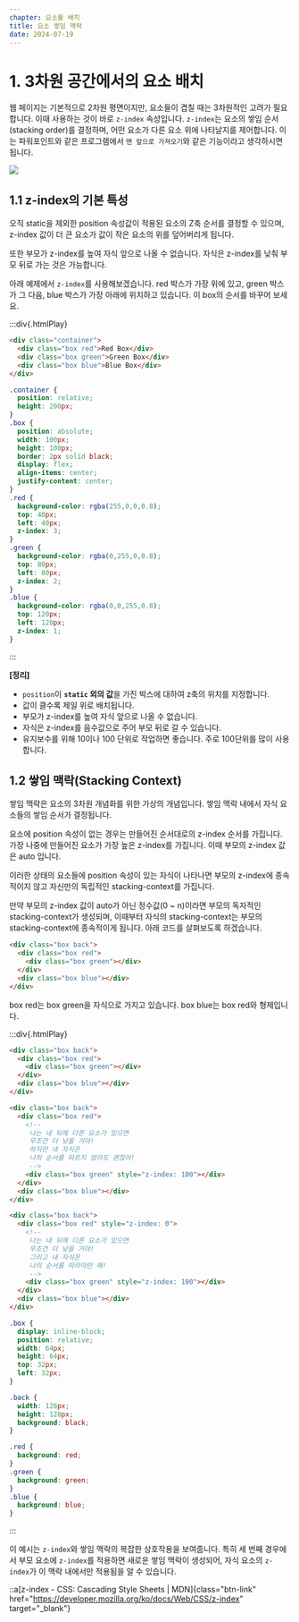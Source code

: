 ```yaml
---
chapter: 요소를 배치
title: 요소 쌓임 맥락
date: 2024-07-19
---
```


# 1. 3차원 공간에서의 요소 배치

웹 페이지는 기본적으로 2차원 평면이지만, 요소들이 겹칠 때는 3차원적인 고려가 필요합니다. 이때 사용하는 것이 바로 `z-index` 속성입니다. `z-index`는 요소의 쌓임 순서(stacking order)를 결정하며, 어떤 요소가 다른 요소 위에 나타날지를 제어합니다. 이는 파워포인트와 같은 프로그램에서 `맨 앞으로 가져오기`와 같은 기능이라고 생각하시면 됩니다.

![](/images/basecamp-html-css/chapter06/02-2.png)

## 1.1 z-index의 기본 특성

오직 static을 제외한 position 속성값이 적용된 요소의 Z축 순서를 결정할 수 있으며, z-index 값이 더 큰 요소가 값이 작은 요소의 위를 덮어버리게 됩니다.

또한 부모가 z-index를 높여 자식 앞으로 나올 수 없습니다. 자식은 z-index를 낮춰 부모 뒤로 가는 것은 가능합니다.

아래 예제에서 `z-index`를 사용해보겠습니다. red 박스가 가장 위에 있고, green 박스가 그 다음, blue 박스가 가장 아래에 위치하고 있습니다. 이 box의 순서를 바꾸어 보세요.

:::div{.htmlPlay}

```html
<div class="container">
  <div class="box red">Red Box</div>
  <div class="box green">Green Box</div>
  <div class="box blue">Blue Box</div>
</div>
```

```css
.container {
  position: relative;
  height: 200px;
}
.box {
  position: absolute;
  width: 100px;
  height: 100px;
  border: 2px solid black;
  display: flex;
  align-items: center;
  justify-content: center;
}
.red {
  background-color: rgba(255,0,0,0.8);
  top: 40px;
  left: 40px;
  z-index: 3;
}
.green {
  background-color: rgba(0,255,0,0.8);
  top: 80px;
  left: 80px;
  z-index: 2;
}
.blue {
  background-color: rgba(0,0,255,0.8);
  top: 120px;
  left: 120px;
  z-index: 1;
}
```

:::

**[정리]**

- `position`이 **`static` 외의 값**을 가진 박스에 대하여 z축의 위치를 지정합니다.
- 값이 클수록 제일 위로 배치됩니다.
- 부모가 z-index를 높여 자식 앞으로 나올 수 없습니다.
- 자식은 z-index를 음수값으로 주어 부모 뒤로 갈 수 있습니다.
- 유지보수를 위해 10이나 100 단위로 작업하면 좋습니다. 주로 100단위를 많이 사용합니다.

## 1.2 쌓임 맥락(Stacking Context)

쌓임 맥락은 요소의 3차원 개념화를 위한 가상의 개념입니다. 쌓임 맥락 내에서 자식 요소들의 쌓임 순서가 결정됩니다.

요소에 position 속성이 없는 경우는 만들어진 순서대로의 z-index 순서를 가집니다. 가장 나중에 만들어진 요소가 가장 높은 z-index를 가집니다. 이때 부모의 z-index 값은 auto 입니다.

이러한 상태의 요소들에 position 속성이 있는 자식이 나타나면 부모의 z-index에 종속적이지 않고 자신만의 독립적인 stacking-context를 가집니다.

만약 부모의 z-index 값이 auto가 아닌 정수값(0 ~ n)이라면 부모의 독자적인 stacking-context가 생성되며, 이때부터 자식의 stacking-context는 부모의 stacking-context에 종속적이게 됩니다. 아래 코드를 살펴보도록 하겠습니다.

```html
<div class="box back">
  <div class="box red">
    <div class="box green"></div>
  </div>
  <div class="box blue"></div>
</div>
```

box red는 box green을 자식으로 가지고 있습니다. box blue는 box red와 형제입니다.

:::div{.htmlPlay}

```html
<div class="box back">
  <div class="box red">
    <div class="box green"></div>
  </div>
  <div class="box blue"></div>
</div>

<div class="box back">
  <div class="box red">
    <!-- 
     나는 내 뒤에 다른 요소가 있으면 
     무조건 더 낮을 거야! 
     하지만 내 자식은 
     나의 순서를 따르지 않아도 괜찮아!
     -->
    <div class="box green" style="z-index: 100"></div>
  </div>
  <div class="box blue"></div>
</div>

<div class="box back">
  <div class="box red" style="z-index: 0">
    <!-- 
     나는 내 뒤에 다른 요소가 있으면 
     무조건 더 낮을 거야! 
     그리고 내 자식은 
     나의 순서를 따라야만 해! 
     -->
    <div class="box green" style="z-index: 100"></div>
  </div>
  <div class="box blue"></div>
</div>
```

```css
.box {
  display: inline-block;
  position: relative;
  width: 64px;
  height: 64px;
  top: 32px;
  left: 32px;
}

.back {
  width: 128px;
  height: 128px;
  background: black;
}

.red {
  background: red;
}
.green {
  background: green;
}
.blue {
  background: blue;
}
```

:::

이 예시는 `z-index`와 쌓임 맥락의 복잡한 상호작용을 보여줍니다. 특히 세 번째 경우에서 부모 요소에 `z-index`를 적용하면 새로운 쌓임 맥락이 생성되어, 자식 요소의 `z-index`가 이 맥락 내에서만 적용됨을 알 수 있습니다.

::a[z-index - CSS: Cascading Style Sheets | MDN]{class="btn-link" href="https://developer.mozilla.org/ko/docs/Web/CSS/z-index" target="\_blank"}
